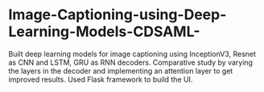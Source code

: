 # Image-Captioning-using-Deep-Learning-Models-CDSAML-
Built deep learning models for image captioning using InceptionV3, Resnet as CNN and LSTM, GRU as RNN decoders. Comparative study by varying the layers in the decoder and implementing an attention layer to get improved results. Used Flask framework to build the UI.
